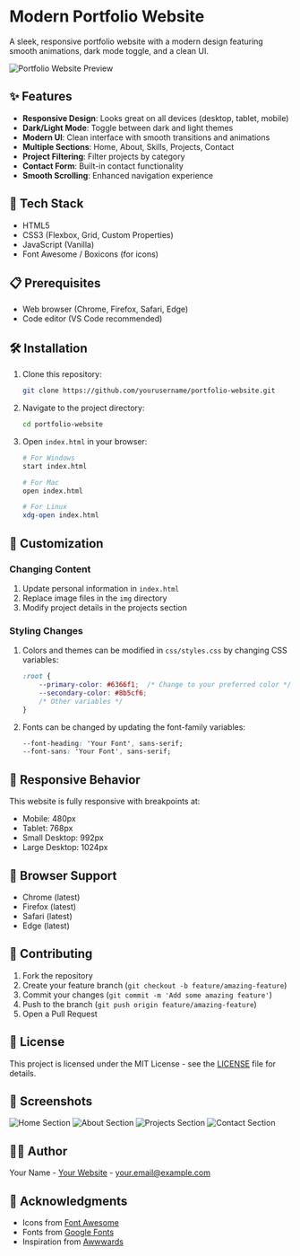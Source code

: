 # Modern Portfolio Website

A sleek, responsive portfolio website with a modern design featuring smooth animations, dark mode toggle, and a clean UI.

![Portfolio Website Preview](screenshots/preview.png)

## ✨ Features

- **Responsive Design**: Looks great on all devices (desktop, tablet, mobile)
- **Dark/Light Mode**: Toggle between dark and light themes
- **Modern UI**: Clean interface with smooth transitions and animations
- **Multiple Sections**: Home, About, Skills, Projects, Contact
- **Project Filtering**: Filter projects by category
- **Contact Form**: Built-in contact functionality
- **Smooth Scrolling**: Enhanced navigation experience

## 🚀 Tech Stack

- HTML5
- CSS3 (Flexbox, Grid, Custom Properties)
- JavaScript (Vanilla)
- Font Awesome / Boxicons (for icons)

## 📋 Prerequisites

- Web browser (Chrome, Firefox, Safari, Edge)
- Code editor (VS Code recommended)

## 🛠️ Installation

1. Clone this repository:
   ```bash
   git clone https://github.com/yourusername/portfolio-website.git
   ```

2. Navigate to the project directory:
   ```bash
   cd portfolio-website
   ```

3. Open `index.html` in your browser:
   ```bash
   # For Windows
   start index.html
   
   # For Mac
   open index.html
   
   # For Linux
   xdg-open index.html
   ```

## 🧰 Customization

### Changing Content

1. Update personal information in `index.html`
2. Replace image files in the `img` directory
3. Modify project details in the projects section

### Styling Changes

1. Colors and themes can be modified in `css/styles.css` by changing CSS variables:
   ```css
   :root {
       --primary-color: #6366f1;  /* Change to your preferred color */
       --secondary-color: #8b5cf6;
       /* Other variables */
   }
   ```

2. Fonts can be changed by updating the font-family variables:
   ```css
   --font-heading: 'Your Font', sans-serif;
   --font-sans: 'Your Font', sans-serif;
   ```

## 📱 Responsive Behavior

This website is fully responsive with breakpoints at:
- Mobile: 480px
- Tablet: 768px
- Small Desktop: 992px
- Large Desktop: 1024px

## 🔧 Browser Support

- Chrome (latest)
- Firefox (latest)
- Safari (latest)
- Edge (latest)

## 🤝 Contributing

1. Fork the repository
2. Create your feature branch (`git checkout -b feature/amazing-feature`)
3. Commit your changes (`git commit -m 'Add some amazing feature'`)
4. Push to the branch (`git push origin feature/amazing-feature`)
5. Open a Pull Request

## 📝 License

This project is licensed under the MIT License - see the [LICENSE](LICENSE) file for details.

## 📸 Screenshots

![Home Section](screenshots/home.png)
![About Section](screenshots/about.png)
![Projects Section](screenshots/projects.png)
![Contact Section](screenshots/contact.png)

## 👨‍💻 Author

Your Name - [Your Website](https://yourwebsite.com) - your.email@example.com

## 🙏 Acknowledgments

- Icons from [Font Awesome](https://fontawesome.com/)
- Fonts from [Google Fonts](https://fonts.google.com/)
- Inspiration from [Awwwards](https://www.awwwards.com/) 